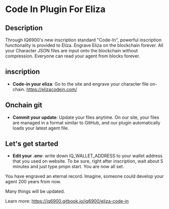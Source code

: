 # Code In Plugin For Eliza

## Description

Through IQ6900's new inscription standard "Code-In", powerful inscription functionality is provided to Eliza.
Engrave Eliza on the blockchain forever.
All your Character JSON files are input onto the blockchain without compression.
Everyone can read your agent from blocks forever.

## inscription

- **Code-in your eliza**: Go to the site and engrave your character file on-chain. https://elizacodein.com/

## Onchain git

- **Commit your update**:
  Update your files anytime.
  On our site, your files are managed in a format similar to GitHub,
  and our plugin automatically loads your latest agent file.

## Let's get started

- **Edit your .env**: write down IQ_WALLET_ADDRESS to your wallet address that you used on website.
  To be sure, right after inscription, wait about 5 minutes and just type pmpn start. You are now all set.

You have engraved an eternal record.
Imagine, someone could develop your agent 200 years from now.

Many things will be updated.

Learn more: https://iq6900.gitbook.io/iq6900/eliza-code-in
